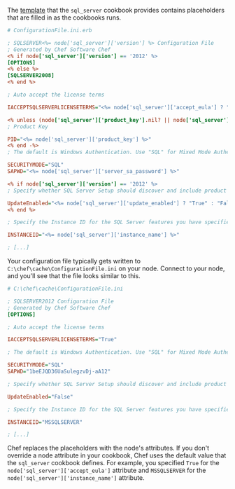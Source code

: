 The [template](https://github.com/opscode-cookbooks/sql_server/blob/master/templates/ConfigurationFile.ini.erb) that the `sql_server` cookbook provides contains placeholders that are filled in as the cookbooks runs.

```ini
# ConfigurationFile.ini.erb

; SQLSERVER<%= node['sql_server']['version'] %> Configuration File
; Generated by Chef Software Chef
<% if node['sql_server']['version'] == '2012' %>
[OPTIONS]
<% else %>
[SQLSERVER2008]
<% end %>

; Auto accept the license terms

IACCEPTSQLSERVERLICENSETERMS="<%= node['sql_server']['accept_eula'] ? "True" : "False" %>"

<% unless (node['sql_server']['product_key'].nil? || node['sql_server']['product_key'].empty?)  -%>
; Product Key

PID="<%= node['sql_server']['product_key'] %>"
<% end -%>
; The default is Windows Authentication. Use "SQL" for Mixed Mode Authentication.

SECURITYMODE="SQL"
SAPWD="<%= node['sql_server']['server_sa_password'] %>"

<% if node['sql_server']['version'] == '2012' %>
; Specify whether SQL Server Setup should discover and include product updates. The valid values are True and False or 1 and 0. By default SQL Server Setup will include updates that are found.

UpdateEnabled="<%= node['sql_server']['update_enabled'] ? "True" : "False" %>"
<% end %>

; Specify the Instance ID for the SQL Server features you have specified. SQL Server directory structure, registry structure, and service names will reflect the instance ID of the SQL Server instance.

INSTANCEID="<%= node['sql_server']['instance_name'] %>"

; [...]
```

Your configuration file typically gets written to <code class="file-path">C:\chef\cache\ConfigurationFile.ini</code> on your node. Connect to your node, and you'll see that the file looks similar to this.

```ini
# C:\chef\cache\ConfigurationFile.ini

; SQLSERVER2012 Configuration File
; Generated by Chef Software Chef
[OPTIONS]

; Auto accept the license terms

IACCEPTSQLSERVERLICENSETERMS="True"

; The default is Windows Authentication. Use "SQL" for Mixed Mode Authentication.

SECURITYMODE="SQL"
SAPWD="1beEJQD36UaSulegzvDj-aA12"

; Specify whether SQL Server Setup should discover and include product updates. The valid values are True and False or 1 and 0. By default SQL Server Setup will include updates that are found.

UpdateEnabled="False"

; Specify the Instance ID for the SQL Server features you have specified. SQL Server directory structure, registry structure, and service names will reflect the instance ID of the SQL Server instance.

INSTANCEID="MSSQLSERVER"

; [...]
```

Chef replaces the placeholders with the node's attributes. If you don't override a node attribute in your cookbook, Chef uses the default value that the `sql_server` cookbook defines. For example, you specified `True` for the `node['sql_server']['accept_eula']` attribute and `MSSQLSERVER` for the `node['sql_server']['instance_name']` attribute.
